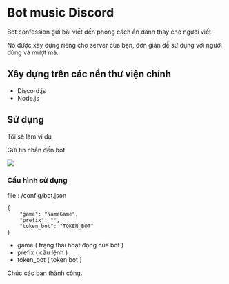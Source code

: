 # Bot music Discord
Bot confession gửi bài viết đến phòng cách ẩn danh thay cho người viết.

Nó được xây dựng riêng cho server của bạn, đơn giản dễ sử dụng với người dùng và mượt mà.

## Xây dựng trên các nền thư viện chính
- Discord.js
- Node.js

## Sử dụng

Tôi sẽ làm ví dụ

Gửi tin nhắn đến bot

<img src="https://i.imgur.com/orLvvvE.png">





### Cấu hình sử dụng

file : /config/bot.json
```
{
    "game": "NameGame",
    "prefix": "",
    "token_bot": "TOKEN_BOT"
}
```
* game ( trạng thái hoạt động của bot )
* prefix ( câu lệnh )
* token_bot ( token bot )

Chúc các bạn thành công.
